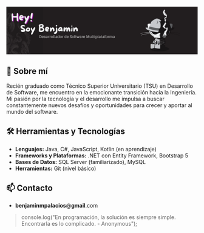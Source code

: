 ![Banner de Benjamin Mendoza Palacios](https://github.com/Benja-Palacios/Benja-Palacios/blob/main/%23.png?raw=true)
## 🚀 Sobre mí

Recién graduado como Técnico Superior Universitario (TSU) en Desarrollo de Software, me encuentro en la emocionante transición hacia la Ingeniería. Mi pasión por la tecnología y el desarrollo me impulsa a buscar constantemente nuevos desafíos y oportunidades para crecer y aportar al mundo del software.
## 🛠️ Herramientas y Tecnologías

- **Lenguajes:** Java, C#, JavaScript, Kotlin (en aprendizaje)
- **Frameworks y Plataformas:** .NET con Entity Framework, Bootstrap 5
- **Bases de Datos:** SQL Server (familiarizado), MySQL
- **Herramientas:** Git (nivel básico)

## 📫 Contacto

- **benjaminmpalacios**@**gmail**.com
>console.log("En programación, la solución es siempre simple. Encontrarla es lo complicado. - Anonymous");

